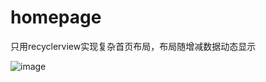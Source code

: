 # homepage
只用recyclerview实现复杂首页布局，布局随增减数据动态显示

![image](https://github.com/magicbaby810/homepage/master/imgs/s1.jpg)